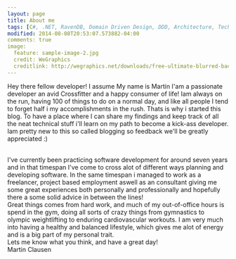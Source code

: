 ```yaml
---
layout: page
title: About me
tags: [C#, .NET, RavenDB, Domain Driven Design, DDD, Architecture, Tech, Programming]
modified: 2014-08-08T20:53:07.573882-04:00
comments: true
image:
  feature: sample-image-2.jpg
  credit: WeGraphics
  creditlink: http://wegraphics.net/downloads/free-ultimate-blurred-background-pack/
---
```


Hey there fellow developer! I assume
My name is Martin I'am a passionate developer an avid Crossfitter and a happy consumer of life! Iam always on the run, having 100 of things to do on a normal day, and like all people I tend to forget half i my accomplishments in the rush. Thats is why i started this blog. To have a place where I can share my findings and keep track of all the neat technical stuff i'll learn on my path to become a kick-ass developer. Iam pretty new to this so called blogging so feedback we'll be greatly appreciated :)

<br />
I've currently been practicing software development for around seven years and in that timespan I've come to cross alot of different ways planning and developing software. In the same timespan i managed to work as a freelancer, project based employment aswell as an consultant giving me some great experiences both personally and professionally and hopefully there a some solid advice in between the lines!

<br />
Great things comes from hard work, and much of my out-of-office hours is spend in the gym, doing all sorts of crazy things from gymnastics to olympic weightlifting to enduring cardiovascular workouts. I am very much into having a healthy and balanced lifestyle, which gives me alot of energy and is a big part of my personal trait.

<br />
Lets me know what you think, and have a great day!
<br />
Martin Clausen